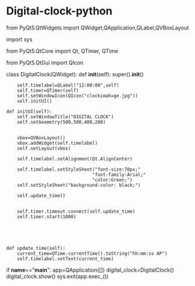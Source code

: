 # Digital-clock-python

from PyQt5.QtWidgets import  QWidget,QApplication,QLabel,QVBoxLayout

import sys

from PyQt5.QtCore import Qt, QTimer, QTime

from PyQt5.QtGui  import QIcon


class DigitalClock(QWidget):
    def __init__(self):
        super().__init__()

        self.timelabel=QLabel("12:00:00",self)
        self.timer=QTimer(self)
        self.setWindowIcon(QIcon("clockimah=ge.jpg"))
        self.initUI()

    def initUI(self):
        self.setWindowTitle("DIGITAL CLOCK")
        self.setGeometry(500,500,400,200)


        vbox=QVBoxLayout()
        vbox.addWidget(self.timelabel)
        self.setLayout(vbox)

        self.timelabel.setAlignment(Qt.AlignCenter)

        self.timelabel.setStyleSheet("font-size:70px;"
                                    "font-family:Arial;"
                                    "color:Green;")
        self.setStyleSheet("background-color: black;")

        self.update_time()


        self.timer.timeout.connect(self.update_time)
        self.timer.start(1000)

        



    def update_time(self):
        current_time=QTime.currentTime().toString("hh:mm:ss AP")
        self.timelabel.setText(current_time)

        







if __name__=="__main__":
    app=QApplication([])
    digital_clock=DigitalClock()
    digital_clock.show()
    sys.exit(app.exec_())
